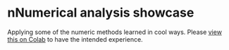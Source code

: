 # nNumerical analysis showcase
Applying some of the numeric methods learned in cool ways. Please [view this on Colab](https://colab.research.google.com/github/Vernalhav/numeric_methods/blob/master/numerico_aplicacoes.ipynb) to have the intended experience.
